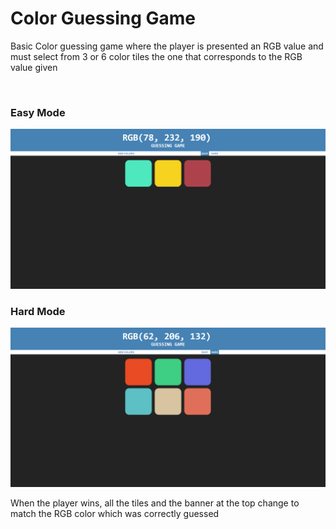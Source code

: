 <h1>Color Guessing Game</h1>
<p>Basic Color guessing game where the player is presented an RGB value and must select from 3 or 6 color tiles the one that corresponds to the RGB value given</p>
<br>
<h3>Easy Mode</h3>
<img alt="#" src="img/cgg - easy.png">

<h3>Hard Mode</h3>
<img alt="#" src="img/cgg - hard.png">

<p>When the player wins, all the tiles and the banner at the top change to match the RGB color which was correctly guessed</p>
